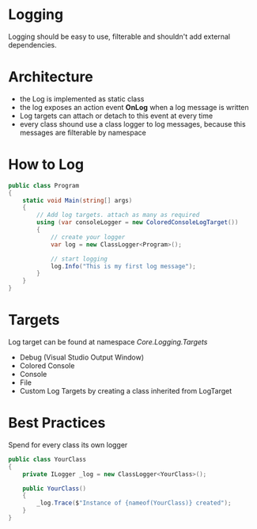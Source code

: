 ﻿# Logging

Logging should be easy to use, filterable and shouldn't add external dependencies.

# Architecture
 * the Log is implemented as static class
 * the log exposes an action event **OnLog** when a log message is written
 * Log targets can attach or detach to this event at every time
 * every class shound use a class logger to log messages, because this messages are filterable by namespace

# How to Log

```csharp
public class Program
{
    static void Main(string[] args)
    {
        // Add log targets. attach as many as required
        using (var consoleLogger = new ColoredConsoleLogTarget())
        {
            // create your logger
            var log = new ClassLogger<Program>();

            // start logging
            log.Info("This is my first log message");
        }
    }
}
```

# Targets

Log target can be found at namespace *Core.Logging.Targets*

 * Debug (Visual Studio Output Window)
 * Colored Console
 * Console
 * File
 * Custom Log Targets by creating a class inherited from LogTarget

# Best Practices
Spend for every class its own logger
```csharp
public class YourClass
{
    private ILogger _log = new ClassLogger<YourClass>();

    public YourClass()
    {
        _log.Trace($"Instance of {nameof(YourClass)} created");
    }
}
```